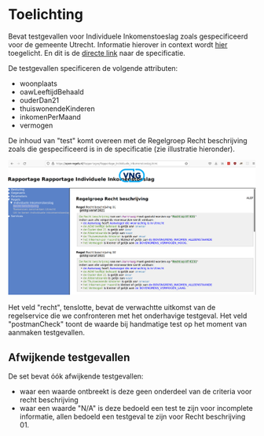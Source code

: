 # Toelichting

Bevat testgevallen voor Individuele Inkomenstoeslag zoals gespecificeerd voor de gemeente Utrecht. Informatie hierover in context wordt [hier](https://open-regels.nl/methoden/ALEF/) toegelicht. En dit is de [directe link](https://open-regels.nl/Rapportages/Rapportage_Individuele_Inkomenstoeslag.html) naar de specificatie.

De testgevallen specificeren de volgende attributen:
- woonplaats
- oawLeeftijdBehaald
- ouderDan21
- thuiswonendeKinderen
- inkomenPerMaand
- vermogen

De inhoud van "test" komt overeen met de Regelgroep Recht beschrijving zoals die gespecificeerd is in de specificatie (zie illustratie hieronder).

![Recht beschrijving](./images/rechtbeschrijving.png)

Het veld "recht", tenslotte, bevat de verwachtte uitkomst van de regelservice die we confronteren met het onderhavige testgeval. Het veld "postmanCheck" toont de waarde bij handmatige test op het moment van aanmaken testgevallen.

## Afwijkende testgevallen

De set bevat óók afwijkende testgevallen:

- waar een waarde ontbreekt is deze geen onderdeel van de criteria voor recht beschrijving
- waar een waarde "N/A" is deze bedoeld een test te zijn voor incomplete informatie, allen bedoeld een testgeval te zijn voor Recht beschrijving 01.